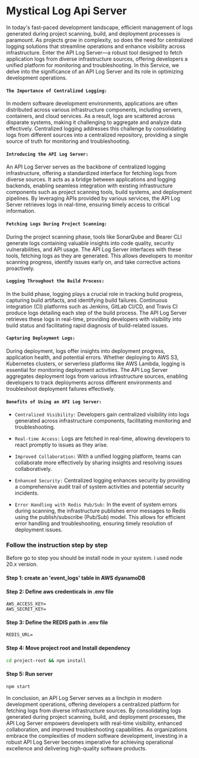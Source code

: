 # Mystical Log Api Server

In today's fast-paced development landscape, efficient management of logs generated during project scanning, build, and deployment processes is paramount. As projects grow in complexity, so does the need for centralized logging solutions that streamline operations and enhance visibility across infrastructure. Enter the API Log Server—a robust tool designed to fetch application logs from diverse infrastructure sources, offering developers a unified platform for monitoring and troubleshooting. In this Service, we delve into the significance of an API Log Server and its role in optimizing development operations.

#### `The Importance of Centralized Logging:`
In modern software development environments, applications are often distributed across various infrastructure components, including servers, containers, and cloud services. As a result, logs are scattered across disparate systems, making it challenging to aggregate and analyze data effectively. Centralized logging addresses this challenge by consolidating logs from different sources into a centralized repository, providing a single source of truth for monitoring and troubleshooting.

#### `Introducing the API Log Server:`
An API Log Server serves as the backbone of centralized logging infrastructure, offering a standardized interface for fetching logs from diverse sources. It acts as a bridge between applications and logging backends, enabling seamless integration with existing infrastructure components such as project scanning tools, build systems, and deployment pipelines. By leveraging APIs provided by various services, the API Log Server retrieves logs in real-time, ensuring timely access to critical information.

#### `Fetching Logs During Project Scanning:`
During the project scanning phase, tools like SonarQube and Bearer CLI generate logs containing valuable insights into code quality, security vulnerabilities, and API usage. The API Log Server interfaces with these tools, fetching logs as they are generated. This allows developers to monitor scanning progress, identify issues early on, and take corrective actions proactively.

#### `Logging Throughout the Build Process:`
In the build phase, logging plays a crucial role in tracking build progress, capturing build artifacts, and identifying build failures. Continuous integration (CI) platforms such as Jenkins, GitLab CI/CD, and Travis CI produce logs detailing each step of the build process. The API Log Server retrieves these logs in real-time, providing developers with visibility into build status and facilitating rapid diagnosis of build-related issues.

#### `Capturing Deployment Logs:`
During deployment, logs offer insights into deployment progress, application health, and potential errors. Whether deploying to AWS S3, Kubernetes clusters, or serverless platforms like AWS Lambda, logging is essential for monitoring deployment activities. The API Log Server aggregates deployment logs from various infrastructure sources, enabling developers to track deployments across different environments and troubleshoot deployment failures effectively.

#### `Benefits of Using an API Log Server:`

  - `Centralized Visibility:`
     Developers gain centralized visibility into logs generated across infrastructure components, facilitating monitoring and 
     troubleshooting.
    
  - `Real-time Access:`
     Logs are fetched in real-time, allowing developers to react promptly to issues as they arise.
    
  -  `Improved Collaboration:`
     With a unified logging platform, teams can collaborate more effectively by sharing insights and resolving issues   
     collaboratively.
     
  - `Enhanced Security:`
     Centralized logging enhances security by providing a comprehensive audit trail of system activities and potential security 
     incidents.
    
 - `Error Handling with Redis Pub/Sub:` In the event of system errors during scanning, the infrastructure publishes error 
     messages to Redis using the publish/subscribe (Pub/Sub) model. This allows for efficient error handling and 
     troubleshooting, ensuring timely resolution of deployment issues.

### Follow the instruction step by step
Before go to step you should be install node in your system. i used node 20.x version.

#### Step 1:  create an 'event_logs' table in AWS dyanamoDB

#### Step 2: Define aws credenticals in .env file
```
AWS_ACCESS_KEY=
AWS_SECRET_KEY=
```
#### Step 3: Define the REDIS path in .env file
```
REDIS_URL=
```
#### Step 4: Move project root and Install dependency
```sh
cd project-root && npm install
```
#### Step 5: Run server
```sh
npm start
```

In conclusion, an API Log Server serves as a linchpin in modern development operations, offering developers a centralized platform for fetching logs from diverse infrastructure sources. By consolidating logs generated during project scanning, build, and deployment processes, the API Log Server empowers developers with real-time visibility, enhanced collaboration, and improved troubleshooting capabilities. As organizations embrace the complexities of modern software development, investing in a robust API Log Server becomes imperative for achieving operational excellence and delivering high-quality software products.

